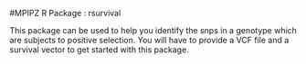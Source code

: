 #MPIPZ R Package : rsurvival 

This package can be used to help you identify the snps in a genotype which are subjects to positive selection. 
You will have to provide a VCF file and a survival vector to get started with this package.